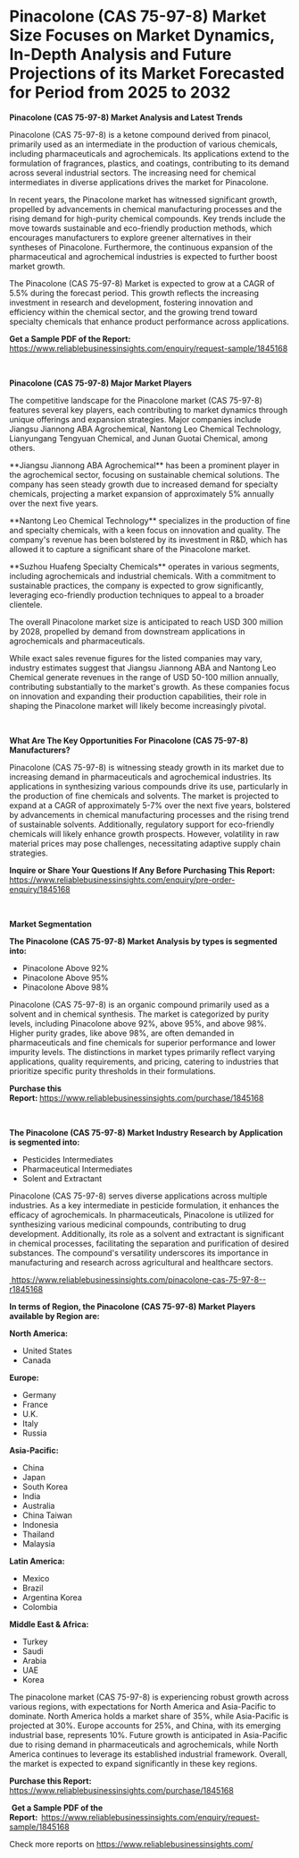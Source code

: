 <p><h1>Pinacolone (CAS 75-97-8) Market Size Focuses on Market Dynamics, In-Depth Analysis and Future Projections of its Market Forecasted for Period from 2025 to 2032</h1></p><p><strong>Pinacolone (CAS 75-97-8) Market Analysis and Latest Trends</strong></p>
<p><p>Pinacolone (CAS 75-97-8) is a ketone compound derived from pinacol, primarily used as an intermediate in the production of various chemicals, including pharmaceuticals and agrochemicals. Its applications extend to the formulation of fragrances, plastics, and coatings, contributing to its demand across several industrial sectors. The increasing need for chemical intermediates in diverse applications drives the market for Pinacolone.</p><p>In recent years, the Pinacolone market has witnessed significant growth, propelled by advancements in chemical manufacturing processes and the rising demand for high-purity chemical compounds. Key trends include the move towards sustainable and eco-friendly production methods, which encourages manufacturers to explore greener alternatives in their syntheses of Pinacolone. Furthermore, the continuous expansion of the pharmaceutical and agrochemical industries is expected to further boost market growth.</p><p>The Pinacolone (CAS 75-97-8) Market is expected to grow at a CAGR of 5.5% during the forecast period. This growth reflects the increasing investment in research and development, fostering innovation and efficiency within the chemical sector, and the growing trend toward specialty chemicals that enhance product performance across applications.</p></p>
<p><strong>Get a Sample PDF of the Report:&nbsp;</strong> <a href="https://www.reliablebusinessinsights.com/enquiry/request-sample/1845168?utm_campaign=1558&utm_medium=2&utm_source=Github&utm_content=ia&utm_term=03022025&utm_id=pinacolone-cas-75-97-8">https://www.reliablebusinessinsights.com/enquiry/request-sample/1845168</a></p>
<p>&nbsp;</p>
<p><strong>Pinacolone (CAS 75-97-8) Major Market Players</strong></p>
<p><p>The competitive landscape for the Pinacolone market (CAS 75-97-8) features several key players, each contributing to market dynamics through unique offerings and expansion strategies. Major companies include Jiangsu Jiannong ABA Agrochemical, Nantong Leo Chemical Technology, Lianyungang Tengyuan Chemical, and Junan Guotai Chemical, among others. </p><p>**Jiangsu Jiannong ABA Agrochemical** has been a prominent player in the agrochemical sector, focusing on sustainable chemical solutions. The company has seen steady growth due to increased demand for specialty chemicals, projecting a market expansion of approximately 5% annually over the next five years.</p><p>**Nantong Leo Chemical Technology** specializes in the production of fine and specialty chemicals, with a keen focus on innovation and quality. The company's revenue has been bolstered by its investment in R&D, which has allowed it to capture a significant share of the Pinacolone market.</p><p>**Suzhou Huafeng Specialty Chemicals** operates in various segments, including agrochemicals and industrial chemicals. With a commitment to sustainable practices, the company is expected to grow significantly, leveraging eco-friendly production techniques to appeal to a broader clientele.</p><p>The overall Pinacolone market size is anticipated to reach USD 300 million by 2028, propelled by demand from downstream applications in agrochemicals and pharmaceuticals. </p><p>While exact sales revenue figures for the listed companies may vary, industry estimates suggest that Jiangsu Jiannong ABA and Nantong Leo Chemical generate revenues in the range of USD 50-100 million annually, contributing substantially to the market's growth. As these companies focus on innovation and expanding their production capabilities, their role in shaping the Pinacolone market will likely become increasingly pivotal.</p></p>
<p>&nbsp;</p>
<p><strong>What Are The Key Opportunities For Pinacolone (CAS 75-97-8) Manufacturers?</strong></p>
<p><p>Pinacolone (CAS 75-97-8) is witnessing steady growth in its market due to increasing demand in pharmaceuticals and agrochemical industries. Its applications in synthesizing various compounds drive its use, particularly in the production of fine chemicals and solvents. The market is projected to expand at a CAGR of approximately 5-7% over the next five years, bolstered by advancements in chemical manufacturing processes and the rising trend of sustainable solvents. Additionally, regulatory support for eco-friendly chemicals will likely enhance growth prospects. However, volatility in raw material prices may pose challenges, necessitating adaptive supply chain strategies.</p></p>
<p><strong>Inquire or Share Your Questions If Any Before Purchasing This Report:</strong> <a href="https://www.reliablebusinessinsights.com/enquiry/pre-order-enquiry/1845168?utm_campaign=1558&utm_medium=2&utm_source=Github&utm_content=ia&utm_term=03022025&utm_id=pinacolone-cas-75-97-8">https://www.reliablebusinessinsights.com/enquiry/pre-order-enquiry/1845168</a></p>
<p>&nbsp;</p>
<p><strong>Market Segmentation</strong></p>
<p><strong>The Pinacolone (CAS 75-97-8) Market Analysis by types is segmented into:</strong></p>
<p><ul><li>Pinacolone Above 92%</li><li>Pinacolone Above 95%</li><li>Pinacolone Above 98%</li></ul></p>
<p><p>Pinacolone (CAS 75-97-8) is an organic compound primarily used as a solvent and in chemical synthesis. The market is categorized by purity levels, including Pinacolone above 92%, above 95%, and above 98%. Higher purity grades, like above 98%, are often demanded in pharmaceuticals and fine chemicals for superior performance and lower impurity levels. The distinctions in market types primarily reflect varying applications, quality requirements, and pricing, catering to industries that prioritize specific purity thresholds in their formulations.</p></p>
<p><strong>Purchase this Report:&nbsp;</strong><a href="https://www.reliablebusinessinsights.com/purchase/1845168?utm_campaign=1558&utm_medium=2&utm_source=Github&utm_content=ia&utm_term=03022025&utm_id=pinacolone-cas-75-97-8">https://www.reliablebusinessinsights.com/purchase/1845168</a></p>
<p>&nbsp;</p>
<p><strong>The Pinacolone (CAS 75-97-8) Market Industry Research by Application is segmented into:</strong></p>
<p><ul><li>Pesticides Intermediates</li><li>Pharmaceutical Intermediates</li><li>Solent and Extractant</li></ul></p>
<p><p>Pinacolone (CAS 75-97-8) serves diverse applications across multiple industries. As a key intermediate in pesticide formulation, it enhances the efficacy of agrochemicals. In pharmaceuticals, Pinacolone is utilized for synthesizing various medicinal compounds, contributing to drug development. Additionally, its role as a solvent and extractant is significant in chemical processes, facilitating the separation and purification of desired substances. The compound's versatility underscores its importance in manufacturing and research across agricultural and healthcare sectors.</p></p>
<p><a href="https://www.reliablebusinessinsights.com/pinacolone-cas-75-97-8--r1845168?utm_campaign=1558&utm_medium=2&utm_source=Github&utm_content=ia&utm_term=03022025&utm_id=pinacolone-cas-75-97-8">&nbsp;https://www.reliablebusinessinsights.com/pinacolone-cas-75-97-8--r1845168</a></p>
<p><strong>In terms of Region, the Pinacolone (CAS 75-97-8) Market Players available by Region are:</strong></p>
<p>
    <p> <strong> North America: </strong>
        <ul>
            <li>United States</li>
            <li>Canada</li>
        </ul>
        </p> 
    <p> <strong> Europe: </strong>
        <ul>
            <li>Germany</li>
            <li>France</li>
            <li>U.K.</li>
            <li>Italy</li>
            <li>Russia</li>
        </ul>
        </p> 
    <p> <strong> Asia-Pacific: </strong>
        <ul>
            <li>China</li>
            <li>Japan</li>
            <li>South Korea</li>
            <li>India</li>
            <li>Australia</li>
            <li>China Taiwan</li>
            <li>Indonesia</li>
            <li>Thailand</li>
            <li>Malaysia</li>
        </ul>
        </p> 
    <p> <strong> Latin America: </strong>
        <ul>
            <li>Mexico</li>
            <li>Brazil</li>
            <li>Argentina Korea</li>
            <li>Colombia</li>
        </ul>
        </p> 
    <p> <strong> Middle East & Africa: </strong>
        <ul>
            <li>Turkey</li>
            <li>Saudi</li>
            <li>Arabia</li>
            <li>UAE</li>
            <li>Korea</li>
        </ul>
    </p>
    </p>
<p><p>The pinacolone market (CAS 75-97-8) is experiencing robust growth across various regions, with expectations for North America and Asia-Pacific to dominate. North America holds a market share of 35%, while Asia-Pacific is projected at 30%. Europe accounts for 25%, and China, with its emerging industrial base, represents 10%. Future growth is anticipated in Asia-Pacific due to rising demand in pharmaceuticals and agrochemicals, while North America continues to leverage its established industrial framework. Overall, the market is expected to expand significantly in these key regions.</p></p>
<p><strong>Purchase this Report: </strong><a href="https://www.reliablebusinessinsights.com/purchase/1845168?utm_campaign=1558&utm_medium=2&utm_source=Github&utm_content=ia&utm_term=03022025&utm_id=pinacolone-cas-75-97-8">https://www.reliablebusinessinsights.com/purchase/1845168</a></p>
<p>&nbsp;<strong>Get a Sample PDF of the Report:&nbsp;&nbsp;</strong><a href="https://www.reliablebusinessinsights.com/enquiry/request-sample/1845168?utm_campaign=1558&utm_medium=2&utm_source=Github&utm_content=ia&utm_term=03022025&utm_id=pinacolone-cas-75-97-8">https://www.reliablebusinessinsights.com/enquiry/request-sample/1845168</a></p>
<p><strong></strong></p>
<p>Check more reports on <a href="https://www.reliablebusinessinsights.com/?utm_campaign=1558&utm_medium=2&utm_source=Github&utm_content=ia&utm_term=03022025&utm_id=pinacolone-cas-75-97-8">https://www.reliablebusinessinsights.com/</a></p>